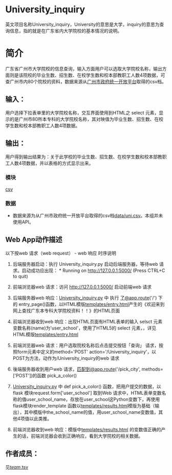 # University_inquiry


英文项目名称University_inquiry，University的意思是大学，inquiry的意思为查询信息，指的就是在广东省内大学院校的基本情况的说明。


# 简介 
广东省广州市大学院校的信息查询，输入方面用户可以选取大学院校名称，输出方面则是该院校的毕业生数、招生数、在校学生数和校本部教职工人数4项数据，可查广州市内80个院校的资料，数据来源从[广州市政府统一开放平台](http://datagz.gov.cn/data/catalog/detail.htm?cata_id=37221#edc)取得的csv档。



## 输入：
 用户选择下拉表单里的大学院校名称，交互界面使用到HTML之 select 元素，显示的是广州市80所本专科的大学院校名称，其对映值为毕业生数、招生数、在校学生数和校本部教职工人数4项数据。
## 输出：
用户得到输出结果为：关于此学校的毕业生数、招生数、在校学生数和校本部教职工人数4项数据，并以表格的方式显示出来。
### 模块
[csv](http://baike.baidu.com/item/CSV/10739)
### 数据
* 数据来源为从广州市政府统一开放平台取得的csv档[data/uni.csv](data/uni.csv)。本组并未使用API。
## Web App动作描述

以下按web 请求（web request） - web 响应 时序说明

1. 后端服务器启动：执行 University_inquiry.py 启动后端服务器，等待web 请求。启动成功应出现：  * Running on http://127.0.0.1:5000/ (Press CTRL+C to quit)

2. 前端浏览器web 请求：访问 http://127.0.0.1:5000/ 启动前端web 请求

3. 后端服务器web 响应：[University_inquiry.py](University_inquiry.py) 中 执行 了@app.route('/') 下的 entry_page()函数，以HTML模版[templates/entry.html](templates/entry.html)产生的《欢迎来到网上查找广东本专科大学院校资料！！》的HTML页面

4. 前端浏览器收到web 响应：出现HTML页面有HTML表单的输入 selsct 元素 变数名称(name)为'user_school'，使用了HTML5的 select 元素，，详见HTML模版[templates/entry.html](templates/entry.html)

5. 前端浏览器web 请求：用户选取院校名称后点击提交按钮「查询」 请求，按照form元素中定义的method='POST' action='/University_inquiry'，以POST为方法，动作为/University_inquiry的web 请求

6. 後端服务器收到用户web 请求，匹配到@app.route('/pick_city', methods=['POST'])的函数 pick_a_color() 

7. [University_inquiry.py](University_inquiry.py) 中 def pick_a_color() 函数，把用户提交的数据，以flask 模块request.form['user_school']	取到Web 请求中，HTML表单变数名称的值user_school_name，存放在user_school这Python变数下，再使用flask模块render_template 函数以[templates/results.html](templates/results.html)模版为基础（输出），其中模版中the_school_name的值，用user_school_name变数值，其他4项值以此类推。

8. 前端浏览器收到web 响应：模版中[templates/results.html](templates/results.html) 的变数值正确的产生的话，前端浏览器会收到正确响应，看到大学院校的相关数据。

## 作者成员：
见[_team_.tsv](_team_/_team_.tsv)
